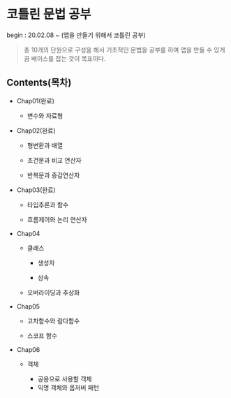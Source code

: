# 코틀린 문법 공부
begin : 20.02.08  ~ (앱을 만들기 위해서 코틀린 공부)

>총 10개의 단원으로 구성을 해서 기초적인 문법을 공부를 하며 앱을 만들 수 있게끔 베이스를 잡는 것이 목표이다.

## Contents(목차)
  + Chap01(완료)
  
    + 변수와 자료형
  
  + Chap02(완료)
    
    + 형변환과 배열
    
    + 조건문과 비교 연산자
    
    + 반복문과 증감연산자
  
  + Chap03(완료)
  
    + 타입추론과 함수
    
    + 흐름제어와 논리 연산자
    
  + Chap04
  
    + 클래스
  
      + 생성자
      
      + 상속
      
    + 오버라이딩과 추상화
      
  + Chap05
     
     + 고차함수와 람다함수
     
     + 스코프 함수
  
  + Chap06
 
     + 객체
      
        + 공용으로 사용할 객체
        + 익명 객체와 옵저버 패턴
